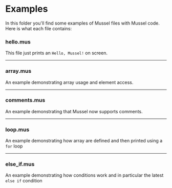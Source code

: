 # Examples

In this folder you'll find some examples of Mussel files with Mussel code. Here is what each file contains:

### hello.mus

This file just prints an `Hello, Mussel!` on screen.

---

### array.mus

An example demonstrating array usage and element access.

---

### comments.mus

An example demonstrating that Mussel now supports comments.

---

### loop.mus

An example demonstrating how array are defined and then printed using a `for` loop

---

### else_if.mus

An example demonstrating how conditions work and in particular the latest `else if` condition